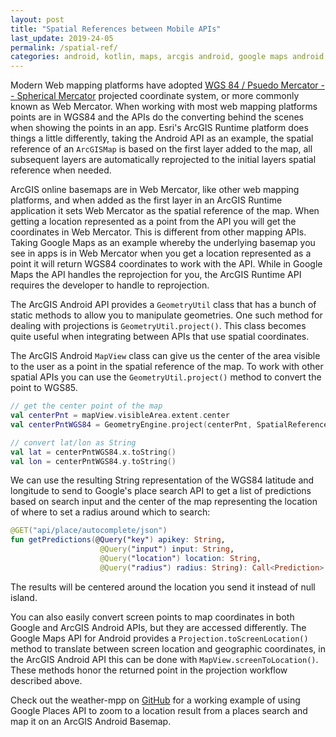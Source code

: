 ```yaml
---
layout: post
title: "Spatial References between Mobile APIs"
last_update: 2019-24-05
permalink: /spatial-ref/
categories: android, kotlin, maps, arcgis android, google maps android
---
```


Modern Web mapping platforms have adopted [WGS 84 / Psuedo Mercator -- Spherical Mercator](https://en.wikipedia.org/wiki/Web_Mercator_projection) projected coordinate system, or more commonly known as Web Mercator.  When working with most web mapping platforms points are in WGS84 and the APIs do the converting behind the scenes when showing the points in an app.  Esri's ArcGIS Runtime platform does things a little differently, taking the Android API as an example, the spatial reference of an `ArcGISMap` is based on the first layer added to the map, all subsequent layers are automatically reprojected to the initial layers spatial reference when needed.  

ArcGIS online basemaps are in Web Mercator, like other web mapping platforms, and when added as the first layer in an ArcGIS Runtime application it sets Web Mercator as the spatial reference of the map.  When getting a location represented as a point from the API you will get the coordinates in Web Mercator.  This is different from other mapping APIs.  Taking Google Maps as an example whereby the underlying basemap you see in apps is in Web Mercator when you get a location represented as a point it will return WGS84 coordinates to work with the API.  While in Google Maps the API handles the reprojection for you, the ArcGIS Runtime API requires the developer to handle to reprojection. 

The ArcGIS Android API provides a `GeometryUtil` class that has a bunch of static methods to allow you to manipulate geometries.  One such method for dealing with projections is `GeometryUtil.project()`. This class becomes quite useful when integrating between APIs that use spatial coordinates. 

The ArcGIS Android `MapView` class can give us the center of the area visible to the user as a point in the spatial reference of the map.  To work with other spatial APIs you can use the `GeometryUtil.project()` method to convert the point to WGS85.

```kotlin
// get the center point of the map
val centerPnt = mapView.visibleArea.extent.center
val centerPntWGS84 = GeometryEngine.project(centerPnt, SpatialReferences.getWgs84())

// convert lat/lon as String
val lat = centerPntWGS84.x.toString()
val lon = centerPntWGS84.y.toString()
```

We can use the resulting String representation of the WGS84 latitude and longitude to send to Google's place search API to get a list of predictions based on search input and the center of the map representing the location of where to set a radius around which to search:

```kotlin
@GET("api/place/autocomplete/json")
fun getPredictions(@Query("key") apikey: String, 
                    @Query("input") input: String, 
                    @Query("location") location: String, 
                    @Query("radius") radius: String): Call<Prediction>
```

The results will be centered around the location you send it instead of null island. 

You can also easily convert screen points to map coordinates in both Google and ArcGIS Android APIs, but they are accessed differently.  The Google Maps API for Android provides a `Projection.toScreenLocation()` method to translate between screen location and geographic coordinates, in the ArcGIS Android API this can be done with `MapView.screenToLocation()`.  These methods honor the returned point in the projection workflow described above. 

Check out the weather-mpp on [GitHub](https://github.com/doneill/weather-map) for a working example of using Google Places API to zoom to a location result from a places search and map it on an ArcGIS Android Basemap.  